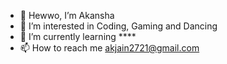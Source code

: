 - 👋 Hewwo, I’m Akansha
- 👀 I’m interested in Coding, Gaming and Dancing
- 🌱 I’m currently learning ****
- 📫 How to reach me akjain2721@gmail.com
<!---
akansha272/akansha272 is a ✨ special ✨ repository because its `README.md` (this file) appears on your GitHub profile.
You can click the Preview link to take a look at your changes.
--->
